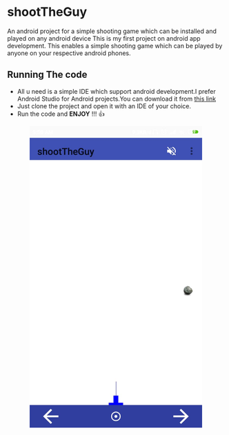 # shootTheGuy

An android project for a simple shooting game which can be installed and played on any android device
This is my first project on android app development. This enables a simple shooting game which can be played by anyone on your respective android phones.
## Running The code
- All u need is a simple IDE which support android development.I prefer Android Studio for Android projects.You can download it from [this link](https://developer.android.com/studio/index.html)
- Just clone the project and open it with an IDE of your choice.
- Run the code and **ENJOY** !!! :+1:

<div>
  <center>
    <img src=https://github.com/romadebrian/shootTheGuy/blob/master/screenshot.jpg width=400 height=700 />
</div>
